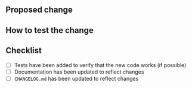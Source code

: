 ## Proposed change
<!--
  Describe the change at a high-level.
-->

## How to test the change
<!--
  Include the steps required to test the change locally if applicable.
-->

## Checklist
<!--
  Please consider the following when submitting code changes.

  Note: You can check the boxes once you submit, or put an x in the [ ]

  like [x]
-->

-   [ ] Tests have been added to verify that the new code works (if possible)
-   [ ] Documentation has been updated to reflect changes
-   [ ] `CHANGELOG.md` has been updated to reflect changes

